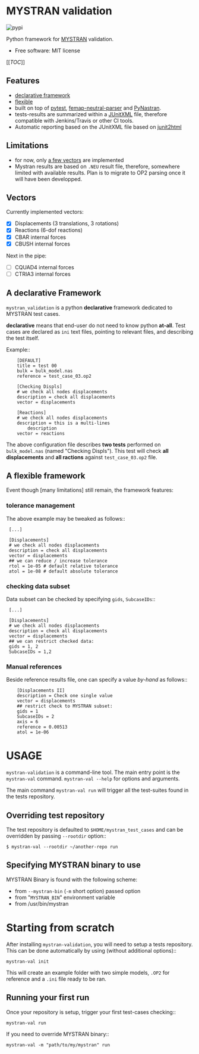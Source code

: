 MYSTRAN validation
==================


![pypi](https://img.shields.io/pypi/v/mystran_validation.svg "https://pypi.python.org/pypi/mystran_validation")


Python framework for [MYSTRAN](http://https://github.com/dr-bill-c/MYSTRAN) validation.


* Free software: MIT license

[[_TOC_]]

Features
--------

* [declarative framework](#a-declarative-framework)
* [flexible](#a-flexible-framework)
* built on top of [pytest](https://pytest.org/), [femap-neutral-parser](https://pypi.org/project/femap-neutral-parser/) and [PyNastran](https://pypi.org/project/pyNastran/).
* tests-results are summarized within a [JUnitXML](https://junit.org/junit5/docs/current/user-guide) file, therefore compatible with Jenkins/Travis or other CI tools.
* Automatic reporting based on the JUnitXML file based on [junit2html](https://pypi.org/project/junit2html) 

Limitations
-----------

* for now, only [a few vectors](#vectors) are implemented 
* Mystran results are based on `.NEU` result file, therefore, somewhere limited with available results. Plan is to migrate to OP2 parsing once it will have been developped.


Vectors
-------

Currently implemented vectors:

- [x] Displacements (3 translations, 3 rotations)
- [x] Reactions (6-dof reactions)
- [x] CBAR internal forces
- [x] CBUSH internal forces

Next in the pipe:

- [ ] CQUAD4 internal forces
- [ ] CTRIA3 internal forces

A declarative Framework
-----------------------

`mystran_validation` is a python **declarative** framework dedicated to MYSTRAN test cases.

**declarative** means that end-user do not need to know python **at-all**. Test cases are declared as `ini` text files, pointing to relevant files, and describing the test itself.

Example::

        [DEFAULT]
        title = test 00
        bulk = bulk_model.nas
        reference = test_case_03.op2
        
        [Checking Displs]
        # we check all nodes displacements
        description = check all displacements
        vector = displacements

        [Reactions]
        # we check all nodes displacements
        description = this is a multi-lines
        	description
        vector = reactions

The above configuration file describes **two tests** performed on ``bulk_model.nas`` (named "Checking Displs"). This test will check **all displacements** and **all ractions** against ``test_case_03.op2`` file. 


A flexible framework
--------------------

Event though [many limitations] still remain, the framework features:

### tolerance management

The above example may be tweaked as follows::

     [...]
     
     [Displacements]
     # we check all nodes displacements
     description = check all displacements
     vector = displacements
     ## we can reduce / increase tolerance
     rtol = 1e-05 # default relative tolerance
     atol = 1e-08 # default absolute tolerance 

### checking data subset

Data subset can be checked by specifying `gids`, `SubcaseIDs`::

     [...]
     
     [Displacements]
     # we check all nodes displacements
     description = check all displacements
     vector = displacements
     ## we can restrict checked data:
     gids = 1, 2
     SubcaseIDs = 1,2

### Manual references

Beside reference results file, one can specify a value *by-hand* as follows::

        [Displacements II]
        description = Check one single value
        vector = displacements
        ## restrict check to MYSTRAN subset:
        gids = 1
        SubcaseIDs = 2
        axis = 6
        reference = 0.00513
        atol = 1e-06 


USAGE
=====

`mystran-validation` is a command-line tool. The main entry point is the `mystran-val` command. `mystran-val --help` for options and arguments.

The main command ``mystran-val run`` will trigger all the test-suites found in the tests repository. 

Overriding test repository
--------------------------

The test repository is defaulted to `$HOME/mystran_test_cases` and can be overridden by passing ``--rootdir`` option::

    $ mystran-val --rootdir ~/another-repo run


Specifying MYSTRAN binary to use
--------------------------------

MYSTRAN Binary is found with the following scheme:

- from `--mystran-bin` (`-m` short option) passed option
- from "`MYSTRAN_BIN`" environment variable
- from /usr/bin/mystran

Starting from scratch
=====================

After installing `mystran-validation`, you will need to setup a tests repository. This can be done automatically by using (without additional options)::

	mystran-val init

This will create an example folder with two simple models, `.OP2` for reference and a `.ini` file ready to be ran.

Running your first run
----------------------

Once your repository is setup, trigger your first test-cases checking::

	mystran-val run

If you need to override MYSTRAN binary::

	mystran-val -m "path/to/my/mystran" run

        



  


